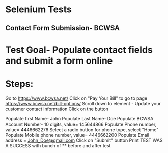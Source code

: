 # Selenium Tests 
## Contact Form Submission- BCWSA  

# Test Goal- Populate contact fields and submit a form online

# Steps:

Go to https://www.bcwsa.net/
Click on "Pay Your Bill" to go to page https://www.bcwsa.net/bill-options/
Scroll down to element - Update your customer contact information
Click on the button

Populate first Name- John
Populate Last Name- Doe
Populate BCWSA Account Number- 10 digits, value= 145644866
Populate Phone number, value= 4446662276
Select a radio button for phone type, select "Home"
Populate Mobile phone number, value= 4446662200
Populate Email address = John_Doe@gmail.com
Click on "Submit" button
Print TEST WAS A SUCCESS with bunch of ** before and after test 
